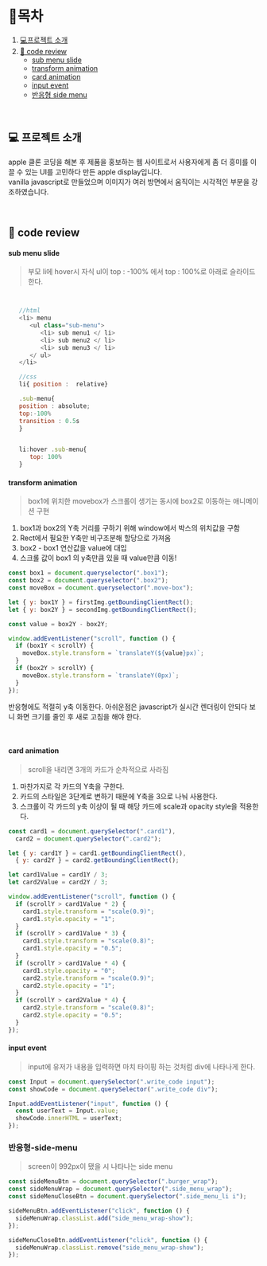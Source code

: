 # 🎇목차

1. [💻프로젝트 소개](#-프로젝트-소개)
2. [🧾 code review](#-code-review)
   - [sub menu slide](#sub-menu-slide)
   - [transform animation](#transform-animation)
   - [card animation](#card-animation)
   - [input event](#input-event)
   - [반응형 side menu](#반응형-slide-menu)

<br />

## 💻 프로젝트 소개

apple 클론 코딩을 해본 후 제품을 홍보하는 웹 사이트로서
사용자에게 좀 더 흥미를 이끌 수 있는 UI를 고민하다 만든 apple display입니다. <br />
vanilla javascript로 만들었으며 이미지가 여러 방면에서 움직이는 시각적인 부분을 강조하였습니다.

<br />

## 🧾 code review

#### sub menu slide

> 부모 li에 hover시 자식 ul이 top : -100% 에서 top : 100%로 아래로 슬라이드 한다.

```javascript


   //html
   <li> menu
      <ul class="sub-menu">
         <li> sub menu1 </ li>
         <li> sub menu2 </ li>
         <li> sub menu3 </ li>
      </ ul>
   </li>

   //css
   li{ position :  relative}

   .sub-menu{
   position : absolute;
   top:-100%
   transition : 0.5s
   }


   li:hover .sub-menu{
      top: 100%
   }


```

#### transform animation

> box1에 위치한 movebox가 스크롤이 생기는 동시에 box2로 이동하는 애니메이션 구현

1. box1과 box2의 Y축 거리를 구하기 위해 window에서 박스의 위치값을 구함
2. Rect에서 필요한 Y축만 비구조분해 할당으로 가져옴
3. box2 - box1 연산값을 value에 대입
4. 스크롤 값이 box1 의 y축만큼 있을 때 value만큼 이동!

```javascript
const box1 = document.queryselector(".box1");
const box2 = document.queryselector(".box2");
const moveBox = document.queryselector(".move-box");

let { y: box1Y } = firstImg.getBoundingClientRect();
let { y: box2Y } = secondImg.getBoundingClientRect();

const value = box2Y - box2Y;

window.addEventListener("scroll", function () {
  if (box1Y < scrollY) {
    moveBox.style.transform = `translateY(${value}px)`;
  }
  if (box2Y > scrollY) {
    moveBox.style.transform = `translateY(0px)`;
  }
});
```

반응형에도 적절히 y축 이동한다.
아쉬운점은 javascript가 실시간 렌더링이 안되다 보니 화면 크기를 줄인 후 새로 고침을 해야 한다.

<br />

#### card animation

> scroll을 내리면 3개의 카드가 순차적으로 사라짐

1. 마찬가지로 각 카드의 Y축을 구한다.
2. 카드의 스타일은 3단계로 변하기 때문에 Y축을 3으로 나눠 사용한다.
3. 스크롤이 각 카드의 y축 이상이 될 때 해당 카드에 scale과 opacity style을 적용한다.

```javascript
const card1 = document.querySelector(".card1"),
  card2 = document.querySelector(".card2");

let { y: card1Y } = card1.getBoundingClientRect(),
  { y: card2Y } = card2.getBoundingClientRect();

let card1Value = card1Y / 3;
let card2Value = card2Y / 3;

window.addEventListener("scroll", function () {
  if (scrollY > card1Value * 2) {
    card1.style.transform = "scale(0.9)";
    card1.style.opacity = "1";
  }
  if (scrollY > card1Value * 3) {
    card1.style.transform = "scale(0.8)";
    card1.style.opacity = "0.5";
  }
  if (scrollY > card1Value * 4) {
    card1.style.opacity = "0";
    card2.style.transform = "scale(0.9)";
    card2.style.opacity = "1";
  }
  if (scrollY > card2Value * 4) {
    card2.style.transform = "scale(0.8)";
    card2.style.opacity = "0.5";
  }
});
```

#### input event

> input에 유저가 내용을 입력하면 마치 타이핑 하는 것처럼 div에 나타나게 한다.

```javascript
const Input = document.querySelector(".write_code input");
const showCode = document.querySelector(".write_code div");

Input.addEventListener("input", function () {
  const userText = Input.value;
  showCode.innerHTML = userText;
});
```

### 반응형-side-menu

> screen이 992px이 됐을 시 나타나는 side menu

```javascript
const sideMenuBtn = document.querySelector(".burger_wrap");
const sideMenuWrap = document.querySelector(".side_menu_wrap");
const sideMenuCloseBtn = document.querySelector(".side_menu_li i");

sideMenuBtn.addEventListener("click", function () {
  sideMenuWrap.classList.add("side_menu_wrap-show");
});

sideMenuCloseBtn.addEventListener("click", function () {
  sideMenuWrap.classList.remove("side_menu_wrap-show");
});
```

